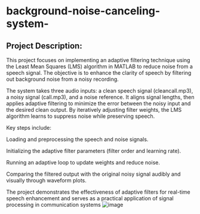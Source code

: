 # background-noise-canceling-system-
## Project Description:
This project focuses on implementing an adaptive filtering technique using the Least Mean Squares (LMS) algorithm in MATLAB to reduce noise from a speech signal. The objective is to enhance the clarity of speech by filtering out background noise from a noisy recording.

The system takes three audio inputs: a clean speech signal (cleancall.mp3), a noisy signal (call.mp3), and a noise reference. It aligns signal lengths, then applies adaptive filtering to minimize the error between the noisy input and the desired clean output. By iteratively adjusting filter weights, the LMS algorithm learns to suppress noise while preserving speech.

Key steps include:

Loading and preprocessing the speech and noise signals.

Initializing the adaptive filter parameters (filter order and learning rate).

Running an adaptive loop to update weights and reduce noise.

Comparing the filtered output with the original noisy signal audibly and visually through waveform plots.

The project demonstrates the effectiveness of adaptive filters for real-time speech enhancement and serves as a practical application of signal processing in communication systems
![image](https://github.com/user-attachments/assets/1e5451c8-176f-43e5-aa32-df480c3dcb25)
